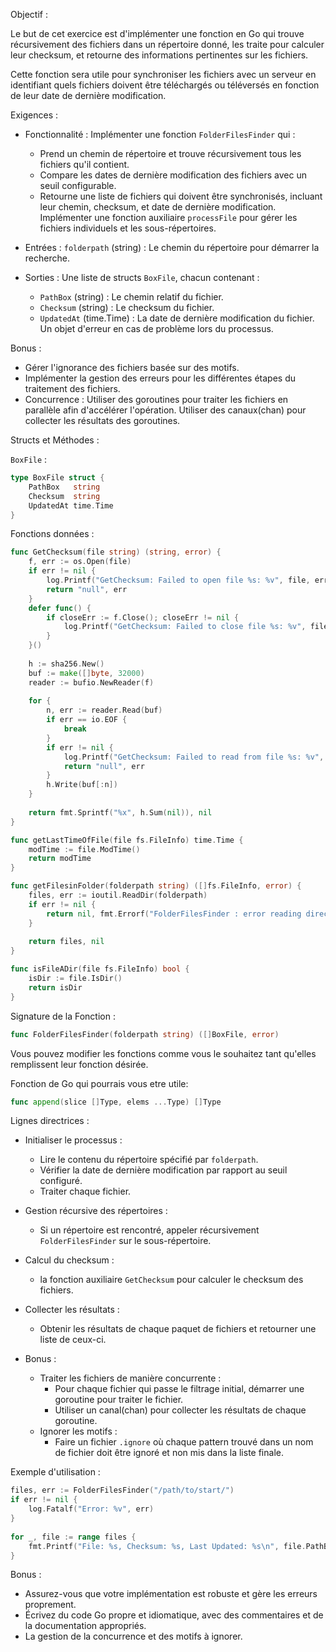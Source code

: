 Objectif :
 
Le but de cet exercice est d'implémenter une fonction en Go qui trouve récursivement des fichiers dans un répertoire donné, les traite pour calculer leur checksum, et retourne des informations pertinentes sur les fichiers.
 
Cette fonction sera utile pour synchroniser les fichiers avec un serveur en identifiant quels fichiers doivent être téléchargés ou téléversés en fonction de leur date de dernière modification.
 
Exigences :
- Fonctionnalité :
  Implémenter une fonction `FolderFilesFinder` qui :
  - Prend un chemin de répertoire et trouve récursivement tous les fichiers qu'il contient.
  - Compare les dates de dernière modification des fichiers avec un seuil configurable.
  - Retourne une liste de fichiers qui doivent être synchronisés, incluant leur chemin, checksum, et date de dernière modification.
  Implémenter une fonction auxiliaire `processFile` pour gérer les fichiers individuels et les sous-répertoires.
 
- Entrées :
  `folderpath` (string) : Le chemin du répertoire pour démarrer la recherche.
 
- Sorties :
  Une liste de structs `BoxFile`, chacun contenant :
  - `PathBox` (string) : Le chemin relatif du fichier.
  - `Checksum` (string) : Le checksum du fichier.
  - `UpdatedAt` (time.Time) : La date de dernière modification du fichier.
  Un objet d'erreur en cas de problème lors du processus.
 
Bonus :
  - Gérer l'ignorance des fichiers basée sur des motifs.
  - Implémenter la gestion des erreurs pour les différentes étapes du traitement des fichiers.
  - Concurrence :
    Utiliser des goroutines pour traiter les fichiers en parallèle afin d'accélérer l'opération.
    Utiliser des canaux(chan) pour collecter les résultats des goroutines.
 
Structs et Méthodes :
 
`BoxFile` :
```go
type BoxFile struct {
    PathBox   string
    Checksum  string
    UpdatedAt time.Time
}
```
 
Fonctions données :
 
```go
func GetChecksum(file string) (string, error) {
    f, err := os.Open(file)
    if err != nil {
        log.Printf("GetChecksum: Failed to open file %s: %v", file, err)
        return "null", err
    }
    defer func() {
        if closeErr := f.Close(); closeErr != nil {
            log.Printf("GetChecksum: Failed to close file %s: %v", file, closeErr)
        }
    }()
 
    h := sha256.New()
    buf := make([]byte, 32000)
    reader := bufio.NewReader(f)
 
    for {
        n, err := reader.Read(buf)
        if err == io.EOF {
            break
        }
        if err != nil {
            log.Printf("GetChecksum: Failed to read from file %s: %v", file, err)
            return "null", err
        }
        h.Write(buf[:n])
    }
 
    return fmt.Sprintf("%x", h.Sum(nil)), nil
}
```
 
```go
func getLastTimeOfFile(file fs.FileInfo) time.Time {
    modTime := file.ModTime()
    return modTime
}
```
 
```go
func getFilesinFolder(folderpath string) ([]fs.FileInfo, error) {
    files, err := ioutil.ReadDir(folderpath)
    if err != nil {
        return nil, fmt.Errorf("FolderFilesFinder : error reading directory : %v", err)
    }
 
    return files, nil
}
```
 
```go
func isFileADir(file fs.FileInfo) bool {
    isDir := file.IsDir()
    return isDir
}
```
 
Signature de la Fonction :
```go
func FolderFilesFinder(folderpath string) ([]BoxFile, error)
```
Vous pouvez modifier les fonctions comme vous le souhaitez tant qu'elles remplissent leur fonction désirée.

Fonction de Go qui pourrais vous etre utile:
```go
func append(slice []Type, elems ...Type) []Type
```
 
Lignes directrices :
- Initialiser le processus :
  - Lire le contenu du répertoire spécifié par `folderpath`.
  - Vérifier la date de dernière modification par rapport au seuil configuré.
  - Traiter chaque fichier.
 
- Gestion récursive des répertoires :
  - Si un répertoire est rencontré, appeler récursivement `FolderFilesFinder` sur le sous-répertoire.
 
- Calcul du checksum :
  -  la fonction auxiliaire `GetChecksum` pour calculer le checksum des fichiers.
 
- Collecter les résultats :
  - Obtenir les résultats de chaque paquet de fichiers et retourner une liste de ceux-ci.
 
- Bonus :
  - Traiter les fichiers de manière concurrente :
    - Pour chaque fichier qui passe le filtrage initial, démarrer une goroutine pour traiter le fichier.
    - Utiliser un canal(chan) pour collecter les résultats de chaque goroutine.
  - Ignorer les motifs :
    - Faire un fichier `.ignore` où chaque pattern trouvé dans un nom de fichier doit être ignoré et non mis dans la liste finale.
 
Exemple d'utilisation :
```go
files, err := FolderFilesFinder("/path/to/start/")
if err != nil {
    log.Fatalf("Error: %v", err)
}
 
for _, file := range files {
    fmt.Printf("File: %s, Checksum: %s, Last Updated: %s\n", file.PathBox, file.Checksum, file.UpdatedAt)
}
```
 
Bonus :
- Assurez-vous que votre implémentation est robuste et gère les erreurs proprement.
- Écrivez du code Go propre et idiomatique, avec des commentaires et de la documentation appropriés.
- La gestion de la concurrence et des motifs à ignorer.